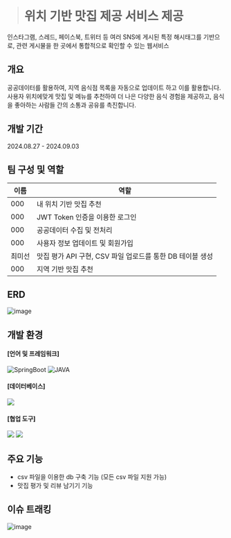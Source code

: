 

> # 위치 기반 맛집 제공 서비스 제공
인스타그램, 스레드, 페이스북, 트위터 등 여러 SNS에 게시된 특정 해시태그를 기반으로, 관련 게시물을 한 곳에서 통합적으로 확인할 수 있는 웹서비스


## 개요
공공데이터를 활용하여, 지역 음식점 목록을 자동으로 업데이트 하고 이를 활용합니다. 
사용자 위치에맞게 맛집 및 메뉴를 추천하여 더 나은 다양한 음식 경험을 제공하고, 음식을 좋아하는 사람들 간의 소통과 공유를 촉진합니다.

## 개발 기간
2024.08.27 - 2024.09.03

## 팀 구성 및 역할
|이름|역할|
|------|---|
|000|내 위치 기반 맛집 추천|
|000|JWT Token 인증을 이용한 로그인|
|000|공공데이터 수집 및 전처리|
|000|사용자 정보 업데이트 및 회원가입|
|최미선|맛집 평가 API 구현, CSV 파일 업로드를 통한 DB 테이블 생성 |
|000|지역 기반 맛집 추천|

## ERD
![image](https://github.com/user-attachments/assets/e22a95b5-b42e-4dad-af04-cbadf5524855)



## 개발 환경
#### [언어 및 프레임워크] 
<div>
  <img alt="SpringBoot" src ="https://img.shields.io/badge/Spring Boot-6DB33F.svg?&style=for-the-badge&logo=Spring Boot&logoColor=white"/> 
<!--   <img alt="SpringSecurity" src ="https://img.shields.io/badge/Spring Security-6DB33F.svg?&style=for-the-badge&logo=springsecurity&logoColor=white"/> 
  <img alt="Hibernate" src ="https://img.shields.io/badge/hibernate-59666C.svg?&style=for-the-badge&logo=hibernate&logoColor=white"/> 
  <img alt="JPA" src ="https://img.shields.io/badge/JPA-6DB33F.svg?&style=for-the-badge&logo=jpa&logoColor=white"/>  -->
  <img alt ="JAVA" src="https://img.shields.io/badge/java-007396?style=for-the-badge&logo=java&logoColor=white">   
</div>


#### [데이터베이스] 
<img src="https://img.shields.io/badge/MySQL-4479A1?style=for-the-badge&logo=MySQL&logoColor=white">

#### [협업 도구]
<div>
    <img src="https://img.shields.io/badge/github-181717?style=for-the-badge&logo=github&logoColor=white">
    <img src="https://img.shields.io/badge/discord-5865F2?style=for-the-badge&logo=discord&logoColor=white">
</div>


## 주요 기능
- csv 파일을 이용한 db 구축 기능 (모든 csv 파일 지원 가능)
- 맛집 평가 및 리뷰 남기기 기능

## 이슈 트래킹
![image](https://github.com/user-attachments/assets/af347140-bcc1-4f6d-8eab-18ea58f84752)



